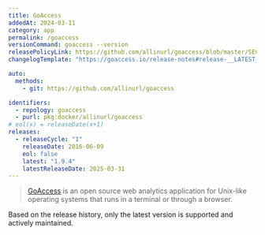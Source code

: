 ```yaml
---
title: GoAccess
addedAt: 2024-03-11
category: app
permalink: /goaccess
versionCommand: goaccess --version
releasePolicyLink: https://github.com/allinurl/goaccess/blob/master/SECURITY.md
changelogTemplate: "https://goaccess.io/release-notes#release-__LATEST__"

auto:
  methods:
    - git: https://github.com/allinurl/goaccess

identifiers:
  - repology: goaccess
  - purl: pkg:docker/allinurl/goaccess
# eol(x) = releaseDate(x+1)
releases:
  - releaseCycle: "1"
    releaseDate: 2016-06-09
    eol: false
    latest: "1.9.4"
    latestReleaseDate: 2025-03-31
---
```


> [GoAccess](https://goaccess.io/) is an open source web analytics application for Unix-like
> operating systems that runs in a terminal or through a browser.

Based on the release history, only the latest version is supported and actively maintained.
